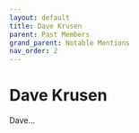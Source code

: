```yaml
---
layout: default
title: Dave Krusen
parent: Past Members
grand_parent: Notable Mentions
nav_order: 2
---
```


# Dave Krusen

Dave...